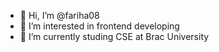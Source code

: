 - 👋 Hi, I’m @fariha08
- 👀 I’m interested in frontend developing
- 🌱 I’m currently studing CSE at Brac University

<!---
fariha08/fariha08 is a ✨ special ✨ repository because its `README.md` (this file) appears on your GitHub profile.
You can click the Preview link to take a look at your changes.
--->
